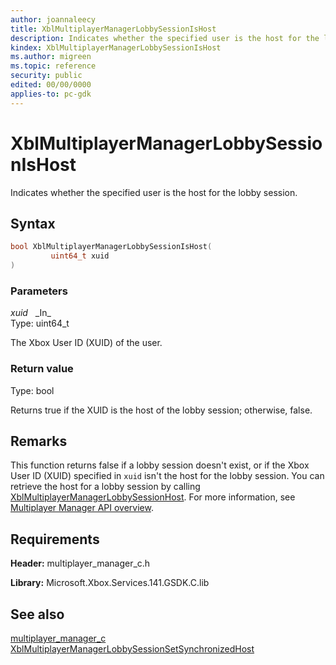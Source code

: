 ```yaml
---
author: joannaleecy
title: XblMultiplayerManagerLobbySessionIsHost
description: Indicates whether the specified user is the host for the lobby session.
kindex: XblMultiplayerManagerLobbySessionIsHost
ms.author: migreen
ms.topic: reference
security: public
edited: 00/00/0000
applies-to: pc-gdk
---
```


# XblMultiplayerManagerLobbySessionIsHost  

Indicates whether the specified user is the host for the lobby session.  

## Syntax  
  
```cpp
bool XblMultiplayerManagerLobbySessionIsHost(  
         uint64_t xuid  
)  
```  
  
### Parameters  
  
*xuid* &nbsp;&nbsp;\_In\_  
Type: uint64_t  
  
The Xbox User ID (XUID) of the user.  
  
  
### Return value  
Type: bool
  
Returns true if the XUID is the host of the lobby session; otherwise, false.
  
## Remarks  
  
This function returns false if a lobby session doesn't exist, or if the Xbox User ID (XUID) specified in `xuid` isn't the host for the lobby session. You can retrieve the host for a lobby session by calling [XblMultiplayerManagerLobbySessionHost](xblmultiplayermanagerlobbysessionhost.md). For more information, see [Multiplayer Manager API overview](../../../../../live/features/multiplayer/mpm/concepts/live-multiplayer-manager-api-overview.md).
  
## Requirements  
  
**Header:** multiplayer_manager_c.h
  
**Library:** Microsoft.Xbox.Services.141.GSDK.C.lib
  
## See also  
[multiplayer_manager_c](../multiplayer_manager_c_members.md)  
[XblMultiplayerManagerLobbySessionSetSynchronizedHost](xblmultiplayermanagerlobbysessionsetsynchronizedhost.md)
  
  